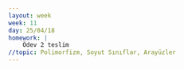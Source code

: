 ```yaml
---
layout: week
week: 11
day: 25/04/18
homework: |
    Ödev 2 teslim
//topic: Polimorfizm, Soyut Sınıflar, Arayüzler
---
```

<!---
[slaytlar](../files/bbs515-oop/lecture11/NYP-Ders11.pdf)  
[kodlar](../files/bbs515-oop/lecture11/Ders11Kodlar.zip)  
-->
